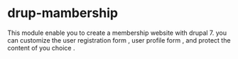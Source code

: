 drup-mambership
===============

This module enable you to create a membership website with drupal 7. you can customize the user registration form , user profile form , and protect the content of you choice .
